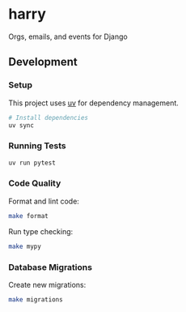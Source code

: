 # harry

Orgs, emails, and events for Django

## Development

### Setup

This project uses [uv](https://docs.astral.sh/uv/) for dependency management.

```bash
# Install dependencies
uv sync
```

### Running Tests

```bash
uv run pytest
```

### Code Quality

Format and lint code:

```bash
make format
```

Run type checking:

```bash
make mypy
```

### Database Migrations

Create new migrations:

```bash
make migrations
```

